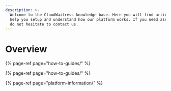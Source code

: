 ```yaml
---
description: >-
  Welcome to the CloudWaitress knowledge base. Here you will find articles to
  help you setup and understand how our platform works. If you need assistance,
  do not hesitate to contact us.
---
```


# Overview

{% page-ref page="how-to-guides/" %}



{% page-ref page="how-to-guides/" %}

{% page-ref page="platform-information/" %}

